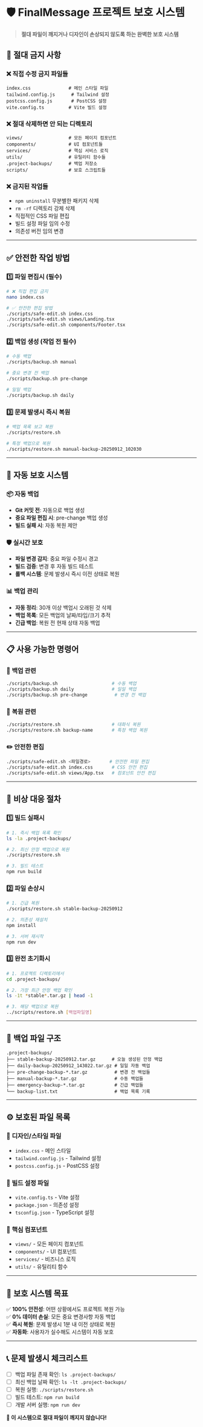 # 🛡️ FinalMessage 프로젝트 보호 시스템

> **절대 파일이 깨지거나 디자인이 손상되지 않도록 하는 완벽한 보호 시스템**

## 🚫 **절대 금지 사항**

### ❌ **직접 수정 금지 파일들**
```
index.css              # 메인 스타일 파일
tailwind.config.js      # Tailwind 설정
postcss.config.js       # PostCSS 설정  
vite.config.ts         # Vite 빌드 설정
```

### ❌ **절대 삭제하면 안 되는 디렉토리**
```
views/                 # 모든 페이지 컴포넌트
components/            # UI 컴포넌트들
services/              # 핵심 서비스 로직
utils/                 # 유틸리티 함수들
.project-backups/      # 백업 저장소
scripts/               # 보호 스크립트들
```

### ❌ **금지된 작업들**
- `npm uninstall` 무분별한 패키지 삭제
- `rm -rf` 디렉토리 강제 삭제
- 직접적인 CSS 파일 편집
- 빌드 설정 파일 임의 수정
- 의존성 버전 임의 변경

---

## ✅ **안전한 작업 방법**

### 1️⃣ **파일 편집시 (필수)**
```bash
# ❌ 직접 편집 금지
nano index.css

# ✅ 안전한 편집 방법
./scripts/safe-edit.sh index.css
./scripts/safe-edit.sh views/Landing.tsx
./scripts/safe-edit.sh components/Footer.tsx
```

### 2️⃣ **백업 생성 (작업 전 필수)**
```bash
# 수동 백업
./scripts/backup.sh manual

# 중요 변경 전 백업
./scripts/backup.sh pre-change

# 일일 백업
./scripts/backup.sh daily
```

### 3️⃣ **문제 발생시 즉시 복원**
```bash
# 백업 목록 보고 복원
./scripts/restore.sh

# 특정 백업으로 복원
./scripts/restore.sh manual-backup-20250912_102030
```

---

## 🔄 **자동 보호 시스템**

### 📦 **자동 백업**
- **Git 커밋 전**: 자동으로 백업 생성
- **중요 파일 편집 시**: pre-change 백업 생성  
- **빌드 실패 시**: 자동 복원 제안

### 🛡️ **실시간 보호**
- **파일 변경 감지**: 중요 파일 수정시 경고
- **빌드 검증**: 변경 후 자동 빌드 테스트
- **롤백 시스템**: 문제 발생시 즉시 이전 상태로 복원

### 📊 **백업 관리**
- **자동 정리**: 30개 이상 백업시 오래된 것 삭제
- **백업 목록**: 모든 백업의 날짜/타입/크기 추적
- **긴급 백업**: 복원 전 현재 상태 자동 백업

---

## 📋 **사용 가능한 명령어**

### 🔧 **백업 관련**
```bash
./scripts/backup.sh                    # 수동 백업
./scripts/backup.sh daily              # 일일 백업  
./scripts/backup.sh pre-change          # 변경 전 백업
```

### 🔄 **복원 관련**
```bash
./scripts/restore.sh                   # 대화식 복원
./scripts/restore.sh backup-name       # 특정 백업 복원
```

### ✏️ **안전한 편집**
```bash
./scripts/safe-edit.sh <파일경로>       # 안전한 파일 편집
./scripts/safe-edit.sh index.css       # CSS 안전 편집
./scripts/safe-edit.sh views/App.tsx   # 컴포넌트 안전 편집
```

---

## 🚨 **비상 대응 절차**

### 1️⃣ **빌드 실패시**
```bash
# 1. 즉시 백업 목록 확인
ls -la .project-backups/

# 2. 최신 안정 백업으로 복원
./scripts/restore.sh

# 3. 빌드 테스트
npm run build
```

### 2️⃣ **파일 손상시**
```bash
# 1. 긴급 복원
./scripts/restore.sh stable-backup-20250912

# 2. 의존성 재설치
npm install

# 3. 서버 재시작
npm run dev
```

### 3️⃣ **완전 초기화시**
```bash
# 1. 프로젝트 디렉토리에서
cd .project-backups/

# 2. 가장 최근 안정 백업 확인
ls -1t *stable*.tar.gz | head -1

# 3. 해당 백업으로 복원
../scripts/restore.sh [백업파일명]
```

---

## 📁 **백업 파일 구조**

```
.project-backups/
├── stable-backup-20250912.tar.gz      # 오늘 생성된 안정 백업
├── daily-backup-20250912_143022.tar.gz # 일일 자동 백업
├── pre-change-backup-*.tar.gz          # 변경 전 백업들  
├── manual-backup-*.tar.gz              # 수동 백업들
├── emergency-backup-*.tar.gz           # 긴급 백업들
└── backup-list.txt                     # 백업 목록 기록
```

---

## ⚙️ **보호된 파일 목록**

### 🎨 **디자인/스타일 파일**
- `index.css` - 메인 스타일
- `tailwind.config.js` - Tailwind 설정
- `postcss.config.js` - PostCSS 설정

### 🔧 **빌드 설정 파일**  
- `vite.config.ts` - Vite 설정
- `package.json` - 의존성 설정
- `tsconfig.json` - TypeScript 설정

### 📱 **핵심 컴포넌트**
- `views/` - 모든 페이지 컴포넌트
- `components/` - UI 컴포넌트  
- `services/` - 비즈니스 로직
- `utils/` - 유틸리티 함수

---

## 🎯 **보호 시스템 목표**

✅ **100% 안전성**: 어떤 상황에서도 프로젝트 복원 가능  
✅ **0% 데이터 손실**: 모든 중요 변경사항 자동 백업  
✅ **즉시 복원**: 문제 발생시 1분 내 이전 상태로 복원  
✅ **자동화**: 사용자가 실수해도 시스템이 자동 보호  

---

## 📞 **문제 발생시 체크리스트**

- [ ] 백업 파일 존재 확인: `ls .project-backups/`
- [ ] 최신 백업 날짜 확인: `ls -lt .project-backups/`  
- [ ] 복원 실행: `./scripts/restore.sh`
- [ ] 빌드 테스트: `npm run build`
- [ ] 개발 서버 실행: `npm run dev`

**🚨 이 시스템으로 절대 파일이 깨지지 않습니다!**